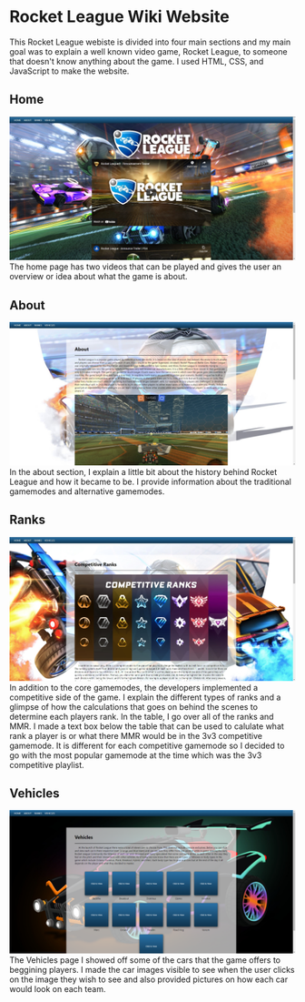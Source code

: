 # Rocket League Wiki Website
This Rocket League webiste is divided into four main sections and my main goal was to explain a well known video game, Rocket League, to someone that doesn't know anything about the game. I used HTML, CSS, and JavaScript to make the website.

## Home
![Home Page Screenshot](/RL/Screenshots/home-page-screenshot.jpg "Home Page Screenshot")
The home page has two videos that can be played and gives the user an overview or idea about what the game is about.

## About
![About Page Screenshot](/RL/Screenshots/about-page-screenshot.jpg "About Page Screenshot")
In the about section, I explain a little bit about the history behind Rocket League and how it became to be. I provide information about the traditional gamemodes and alternative gamemodes. 

## Ranks
![Ranks Page Screenshot](/RL/Screenshots/ranks-page-screenshot.jpg "Ranks Page Screenshot")
In addition to the core gamemodes, the developers implemented a competitive side of the game. I explain the different types of ranks and a glimpse of how the calculations that goes on behind the scenes to determine each players rank. In the table, I go over all of the ranks and MMR. I made a text box below the table that can be used to calulate what rank a player is or what there MMR would be in the 3v3 competitive gamemode. It is different for each competitive gamemode so I decided to go with the most popular gamemode at the time which was the 3v3 competitive playlist. 

## Vehicles
![Vehicles Page Screenshot](/RL/Screenshots/vehicles-page-screenshot.jpg "Vehicles Page Screenshot")
The Vehicles page I showed off some of the cars that the game offers to beggining players. I made the car images visible to see when the user clicks on the image they wish to see and also provided pictures on how each car would look on each team.

